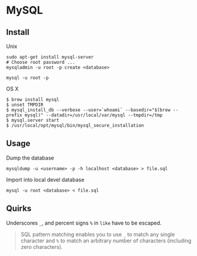 # MySQL #

## Install

Unix

	sudo apt-get install mysql-server
	# Choose root password ...
	mysqladmin -u root -p create <database>

	mysql -u root -p

OS X

	$ brew install mysql
	$ unset TMPDIR
    $ mysql_install_db --verbose --user=`whoami` --basedir="$(brew --prefix mysql)" --datadir=/usr/local/var/mysql --tmpdir=/tmp
	$ mysql.server start
    $ /usr/local/opt/mysql/bin/mysql_secure_installation

## Usage ##

Dump the database

	mysqldump -u <username> -p -h localhost <database> > file.sql

Import into local devel database

	mysql -u root <database> < file.sql

## Quirks ##

Underscores `_`, and percent signs `%` in `like` have to be escaped.

> SQL pattern matching enables you to use `_` to match any single character and `%` to match an arbitrary number of characters (including zero characters).

